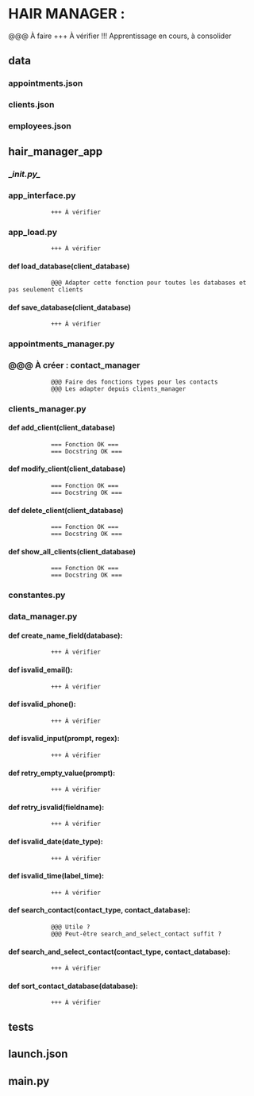 # HAIR MANAGER :

@@@ À faire
+++ À vérifier
!!! Apprentissage en cours, à consolider

##  data

###     appointments.json

###     clients.json

###     employees.json

##  hair_manager_app

###     \__init.py\__

###     app_interface.py

                +++ À vérifier

###     app_load.py

                +++ À vérifier


####        def load_database(client_database)
                @@@ Adapter cette fonction pour toutes les databases et pas seulement clients

####        def save_database(client_database)
                +++ À vérifier

###     appointments_manager.py

###     @@@ À créer : contact_manager
                @@@ Faire des fonctions types pour les contacts
                @@@ Les adapter depuis clients_manager

###     clients_manager.py

####        def add_client(client_database)

                === Fonction OK ===
                === Docstring OK ===

####        def modify_client(client_database)

                === Fonction OK ===
                === Docstring OK ===

####        def delete_client(client_database)

                === Fonction OK ===
                === Docstring OK ===

####        def show_all_clients(client_database)

                === Fonction OK ===
                === Docstring OK ===

###     constantes.py

###     data_manager.py
####        def create_name_field(database):

                +++ À vérifier

####        def isvalid_email():

                +++ À vérifier

####        def isvalid_phone():

                +++ À vérifier

####        def isvalid_input(prompt, regex):

                +++ À vérifier

####        def retry_empty_value(prompt):

                +++ À vérifier

####        def retry_isvalid(fieldname):

                +++ À vérifier

####        def isvalid_date(date_type):

                +++ À vérifier

####        def isvalid_time(label_time):

                +++ À vérifier

####        def search_contact(contact_type, contact_database):

                @@@ Utile ?
                @@@ Peut-être search_and_select_contact suffit ?

####        def search_and_select_contact(contact_type, contact_database):

                +++ À vérifier

####        def sort_contact_database(database):

                +++ À vérifier

##  tests

##  launch.json

##  main.py